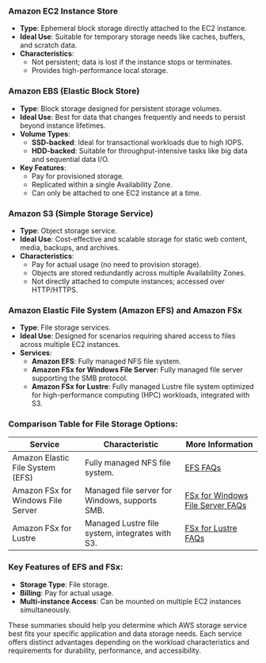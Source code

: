 ### Amazon EC2 Instance Store
- **Type**: Ephemeral block storage directly attached to the EC2 instance.
- **Ideal Use**: Suitable for temporary storage needs like caches, buffers, and scratch data.
- **Characteristics**: 
  - Not persistent; data is lost if the instance stops or terminates.
  - Provides high-performance local storage.

### Amazon EBS (Elastic Block Store)
- **Type**: Block storage designed for persistent storage volumes.
- **Ideal Use**: Best for data that changes frequently and needs to persist beyond instance lifetimes.
- **Volume Types**:
  - **SSD-backed**: Ideal for transactional workloads due to high IOPS.
  - **HDD-backed**: Suitable for throughput-intensive tasks like big data and sequential data I/O.
- **Key Features**: 
  - Pay for provisioned storage.
  - Replicated within a single Availability Zone.
  - Can only be attached to one EC2 instance at a time.

### Amazon S3 (Simple Storage Service)
- **Type**: Object storage service.
- **Ideal Use**: Cost-effective and scalable storage for static web content, media, backups, and archives.
- **Characteristics**: 
  - Pay for actual usage (no need to provision storage).
  - Objects are stored redundantly across multiple Availability Zones.
  - Not directly attached to compute instances; accessed over HTTP/HTTPS.

### Amazon Elastic File System (Amazon EFS) and Amazon FSx
- **Type**: File storage services.
- **Ideal Use**: Designed for scenarios requiring shared access to files across multiple EC2 instances.
- **Services**:
  - **Amazon EFS**: Fully managed NFS file system.
  - **Amazon FSx for Windows File Server**: Fully managed file server supporting the SMB protocol.
  - **Amazon FSx for Lustre**: Fully managed Lustre file system optimized for high-performance computing (HPC) workloads, integrated with S3.

### Comparison Table for File Storage Options:

| Service                          | Characteristic                                  | More Information                                     |
|----------------------------------|--------------------------------------------------|-------------------------------------------------------|
| Amazon Elastic File System (EFS) | Fully managed NFS file system.                   | [EFS FAQs](https://aws.amazon.com/efs/faqs/)          |
| Amazon FSx for Windows File Server | Managed file server for Windows, supports SMB.    | [FSx for Windows File Server FAQs](https://aws.amazon.com/fsx/windows/faqs/) |
| Amazon FSx for Lustre             | Managed Lustre file system, integrates with S3.  | [FSx for Lustre FAQs](https://aws.amazon.com/fsx/lustre/faqs/) |

### Key Features of EFS and FSx:
- **Storage Type**: File storage.
- **Billing**: Pay for actual usage.
- **Multi-instance Access**: Can be mounted on multiple EC2 instances simultaneously.

These summaries should help you determine which AWS storage service best fits your specific application and data storage needs. Each service offers distinct advantages depending on the workload characteristics and requirements for durability, performance, and accessibility.
